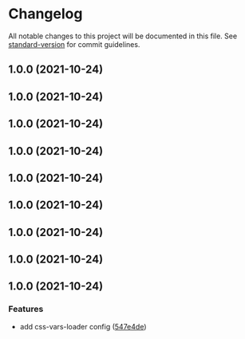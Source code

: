 # Changelog

All notable changes to this project will be documented in this file. See [standard-version](https://github.com/conventional-changelog/standard-version) for commit guidelines.

## 1.0.0 (2021-10-24)

## 1.0.0 (2021-10-24)

## 1.0.0 (2021-10-24)

## 1.0.0 (2021-10-24)

## 1.0.0 (2021-10-24)

## 1.0.0 (2021-10-24)

## 1.0.0 (2021-10-24)

## 1.0.0 (2021-10-24)

## 1.0.0 (2021-10-24)


### Features

* add css-vars-loader config ([547e4de](https://github.com/stijnvanhulle/css-vars-loader/commit/547e4de66d4bae4173facf4644a7336e8320e76d))
